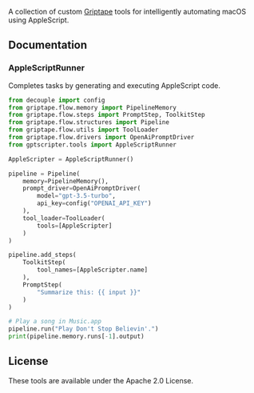 A collection of custom [Griptape](https://github.com/griptape-ai/griptape) tools for intelligently automating macOS using AppleScript.

## Documentation

### AppleScriptRunner

Completes tasks by generating and executing AppleScript code.

```python
from decouple import config
from griptape.flow.memory import PipelineMemory
from griptape.flow.steps import PromptStep, ToolkitStep
from griptape.flow.structures import Pipeline
from griptape.flow.utils import ToolLoader
from griptape.flow.drivers import OpenAiPromptDriver
from gptscripter.tools import AppleScriptRunner

AppleScripter = AppleScriptRunner()

pipeline = Pipeline(
    memory=PipelineMemory(),
    prompt_driver=OpenAiPromptDriver(
        model="gpt-3.5-turbo",
        api_key=config("OPENAI_API_KEY")
    ),
    tool_loader=ToolLoader(
        tools=[AppleScripter]
    )
)

pipeline.add_steps(
    ToolkitStep(
        tool_names=[AppleScripter.name]
    ),
    PromptStep(
        "Summarize this: {{ input }}"
    )
)

# Play a song in Music.app
pipeline.run("Play Don't Stop Believin'.")
print(pipeline.memory.runs[-1].output)
```

## License

These tools are available under the Apache 2.0 License.
